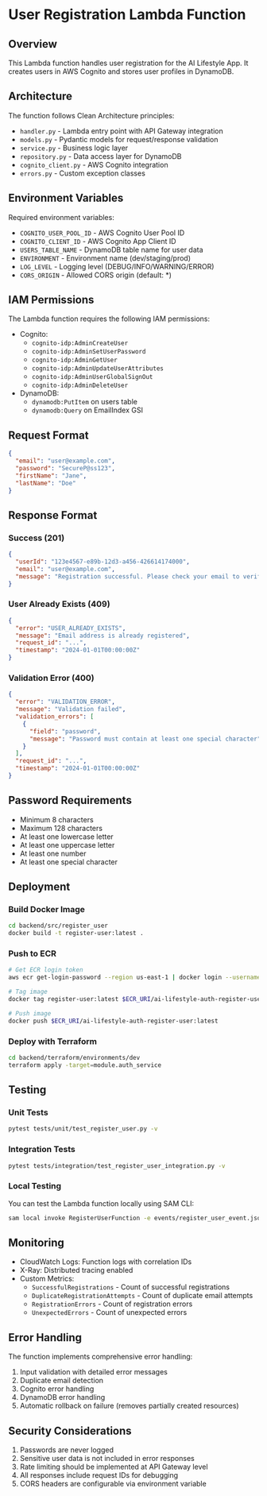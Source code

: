 # User Registration Lambda Function

## Overview
This Lambda function handles user registration for the AI Lifestyle App. It creates users in AWS Cognito and stores user profiles in DynamoDB.

## Architecture
The function follows Clean Architecture principles:
- `handler.py` - Lambda entry point with API Gateway integration
- `models.py` - Pydantic models for request/response validation
- `service.py` - Business logic layer
- `repository.py` - Data access layer for DynamoDB
- `cognito_client.py` - AWS Cognito integration
- `errors.py` - Custom exception classes

## Environment Variables
Required environment variables:
- `COGNITO_USER_POOL_ID` - AWS Cognito User Pool ID
- `COGNITO_CLIENT_ID` - AWS Cognito App Client ID
- `USERS_TABLE_NAME` - DynamoDB table name for user data
- `ENVIRONMENT` - Environment name (dev/staging/prod)
- `LOG_LEVEL` - Logging level (DEBUG/INFO/WARNING/ERROR)
- `CORS_ORIGIN` - Allowed CORS origin (default: *)

## IAM Permissions
The Lambda function requires the following IAM permissions:
- Cognito:
  - `cognito-idp:AdminCreateUser`
  - `cognito-idp:AdminSetUserPassword`
  - `cognito-idp:AdminGetUser`
  - `cognito-idp:AdminUpdateUserAttributes`
  - `cognito-idp:AdminUserGlobalSignOut`
  - `cognito-idp:AdminDeleteUser`
- DynamoDB:
  - `dynamodb:PutItem` on users table
  - `dynamodb:Query` on EmailIndex GSI

## Request Format
```json
{
  "email": "user@example.com",
  "password": "SecureP@ss123",
  "firstName": "Jane",
  "lastName": "Doe"
}
```

## Response Format
### Success (201)
```json
{
  "userId": "123e4567-e89b-12d3-a456-426614174000",
  "email": "user@example.com",
  "message": "Registration successful. Please check your email to verify your account."
}
```

### User Already Exists (409)
```json
{
  "error": "USER_ALREADY_EXISTS",
  "message": "Email address is already registered",
  "request_id": "...",
  "timestamp": "2024-01-01T00:00:00Z"
}
```

### Validation Error (400)
```json
{
  "error": "VALIDATION_ERROR",
  "message": "Validation failed",
  "validation_errors": [
    {
      "field": "password",
      "message": "Password must contain at least one special character"
    }
  ],
  "request_id": "...",
  "timestamp": "2024-01-01T00:00:00Z"
}
```

## Password Requirements
- Minimum 8 characters
- Maximum 128 characters
- At least one lowercase letter
- At least one uppercase letter
- At least one number
- At least one special character

## Deployment

### Build Docker Image
```bash
cd backend/src/register_user
docker build -t register-user:latest .
```

### Push to ECR
```bash
# Get ECR login token
aws ecr get-login-password --region us-east-1 | docker login --username AWS --password-stdin $ECR_URI

# Tag image
docker tag register-user:latest $ECR_URI/ai-lifestyle-auth-register-user:latest

# Push image
docker push $ECR_URI/ai-lifestyle-auth-register-user:latest
```

### Deploy with Terraform
```bash
cd backend/terraform/environments/dev
terraform apply -target=module.auth_service
```

## Testing

### Unit Tests
```bash
pytest tests/unit/test_register_user.py -v
```

### Integration Tests
```bash
pytest tests/integration/test_register_user_integration.py -v
```

### Local Testing
You can test the Lambda function locally using SAM CLI:
```bash
sam local invoke RegisterUserFunction -e events/register_user_event.json
```

## Monitoring
- CloudWatch Logs: Function logs with correlation IDs
- X-Ray: Distributed tracing enabled
- Custom Metrics:
  - `SuccessfulRegistrations` - Count of successful registrations
  - `DuplicateRegistrationAttempts` - Count of duplicate email attempts
  - `RegistrationErrors` - Count of registration errors
  - `UnexpectedErrors` - Count of unexpected errors

## Error Handling
The function implements comprehensive error handling:
1. Input validation with detailed error messages
2. Duplicate email detection
3. Cognito error handling
4. DynamoDB error handling
5. Automatic rollback on failure (removes partially created resources)

## Security Considerations
1. Passwords are never logged
2. Sensitive user data is not included in error responses
3. Rate limiting should be implemented at API Gateway level
4. All responses include request IDs for debugging
5. CORS headers are configurable via environment variable
